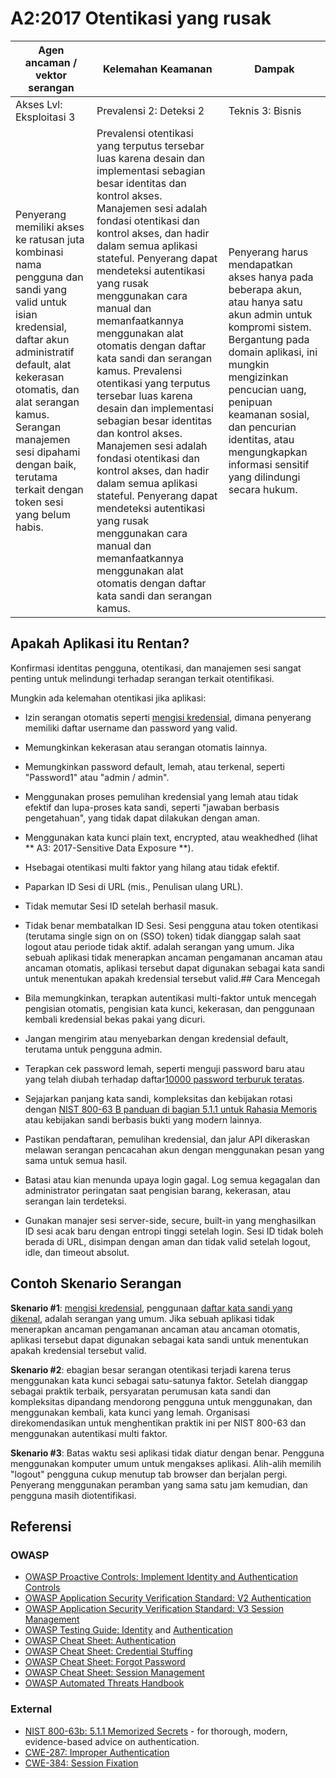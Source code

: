 # A2:2017 Otentikasi yang rusak

| Agen ancaman / vektor serangan | Kelemahan Keamanan           | Dampak               |
| -- | -- | -- |
| Akses Lvl: Eksploitasi 3 | Prevalensi 2: Deteksi 2 | Teknis 3: Bisnis |
| Penyerang memiliki akses ke ratusan juta kombinasi nama pengguna dan sandi yang valid untuk isian kredensial, daftar akun administratif default, alat kekerasan otomatis, dan alat serangan kamus. Serangan manajemen sesi dipahami dengan baik, terutama terkait dengan token sesi yang belum habis. | Prevalensi otentikasi yang terputus tersebar luas karena desain dan implementasi sebagian besar identitas dan kontrol akses. Manajemen sesi adalah fondasi otentikasi dan kontrol akses, dan hadir dalam semua aplikasi stateful. Penyerang dapat mendeteksi autentikasi yang rusak menggunakan cara manual dan memanfaatkannya menggunakan alat otomatis dengan daftar kata sandi dan serangan kamus. Prevalensi otentikasi yang terputus tersebar luas karena desain dan implementasi sebagian besar identitas dan kontrol akses. Manajemen sesi adalah fondasi otentikasi dan kontrol akses, dan hadir dalam semua aplikasi stateful. Penyerang dapat mendeteksi autentikasi yang rusak menggunakan cara manual dan memanfaatkannya menggunakan alat otomatis dengan daftar kata sandi dan serangan kamus.| Penyerang harus mendapatkan akses hanya pada beberapa akun, atau hanya satu akun admin untuk kompromi sistem. Bergantung pada domain aplikasi, ini mungkin mengizinkan pencucian uang, penipuan keamanan sosial, dan pencurian identitas, atau mengungkapkan informasi sensitif yang dilindungi secara hukum. |

## Apakah Aplikasi itu Rentan?

Konfirmasi identitas pengguna, otentikasi, dan manajemen sesi sangat penting untuk melindungi terhadap serangan terkait otentifikasi.

Mungkin ada kelemahan otentikasi jika aplikasi:

* Izin serangan otomatis seperti [mengisi kredensial](https://www.owasp.org/index.php/Credential_stuffing), dimana penyerang memiliki daftar username dan password yang valid.
* Memungkinkan kekerasan atau serangan otomatis lainnya.
* Memungkinkan password default, lemah, atau terkenal, seperti "Password1" atau "admin / admin".
* Menggunakan proses pemulihan kredensial yang lemah atau tidak efektif dan lupa-proses kata sandi, seperti "jawaban berbasis pengetahuan", yang tidak dapat dilakukan dengan aman.
* Menggunakan kata kunci plain text, encrypted, atau weakhedhed (lihat ** A3: 2017-Sensitive Data Exposure **).
* Hsebagai otentikasi multi faktor yang hilang atau tidak efektif.
* Paparkan ID Sesi di URL (mis., Penulisan ulang URL).
* Tidak memutar Sesi ID setelah berhasil masuk.
* Tidak benar membatalkan ID Sesi. Sesi pengguna atau token otentikasi (terutama single sign on on (SSO) token) tidak dianggap salah saat logout atau periode tidak aktif.
adalah serangan yang umum. Jika sebuah aplikasi tidak menerapkan ancaman pengamanan ancaman atau ancaman otomatis, aplikasi tersebut dapat digunakan sebagai kata sandi untuk menentukan apakah kredensial tersebut valid.## Cara Mencegah

* Bila memungkinkan, terapkan autentikasi multi-faktor untuk mencegah pengisian otomatis, pengisian kata kunci, kekerasan, dan penggunaan kembali kredensial bekas pakai yang dicuri.
* Jangan mengirim atau menyebarkan dengan kredensial default, terutama untuk pengguna admin.
* Terapkan cek password lemah, seperti menguji password baru atau yang telah diubah terhadap daftar[10000 password terburuk teratas](https://github.com/danielmiessler/SecLists/tree/master/Passwords).
* Sejajarkan panjang kata sandi, kompleksitas dan kebijakan rotasi dengan [NIST 800-63 B panduan di bagian 5.1.1 untuk Rahasia Memoris](https://pages.nist.gov/800-63-3/sp800-63b.html#memsecret) atau kebijakan sandi berbasis bukti yang modern lainnya.
* Pastikan pendaftaran, pemulihan kredensial, dan jalur API dikeraskan melawan serangan pencacahan akun dengan menggunakan pesan yang sama untuk semua hasil.
* Batasi atau kian menunda upaya login gagal. Log semua kegagalan dan administrator peringatan saat pengisian barang, kekerasan, atau serangan lain terdeteksi.
* Gunakan manajer sesi server-side, secure, built-in yang menghasilkan ID sesi acak baru dengan entropi tinggi setelah login. Sesi ID tidak boleh berada di URL, disimpan dengan aman dan tidak valid setelah logout, idle, dan timeout absolut.

## Contoh Skenario Serangan

**Skenario  #1**: [mengisi kredensial](https://www.owasp.org/index.php/Credential_stuffing), penggunaan [daftar kata sandi yang dikenal](https://github.com/danielmiessler/SecLists), adalah serangan yang umum. Jika sebuah aplikasi tidak menerapkan ancaman pengamanan ancaman atau ancaman otomatis, aplikasi tersebut dapat digunakan sebagai kata sandi untuk menentukan apakah kredensial tersebut valid.

**Skenario #2**: ebagian besar serangan otentikasi terjadi karena terus menggunakan kata kunci sebagai satu-satunya faktor. Setelah dianggap sebagai praktik terbaik, persyaratan perumusan kata sandi dan kompleksitas dipandang mendorong pengguna untuk menggunakan, dan menggunakan kembali, kata kunci yang lemah. Organisasi direkomendasikan untuk menghentikan praktik ini per NIST 800-63 dan menggunakan autentikasi multi faktor.

**Skenario #3**: Batas waktu sesi aplikasi tidak diatur dengan benar. Pengguna menggunakan komputer umum untuk mengakses aplikasi. Alih-alih memilih "logout" pengguna cukup menutup tab browser dan berjalan pergi. Penyerang menggunakan peramban yang sama satu jam kemudian, dan pengguna masih diotentifikasi.

## Referensi

### OWASP

* [OWASP Proactive Controls: Implement Identity and Authentication Controls](https://www.owasp.org/index.php/OWASP_Proactive_Controls#5:_Implement_Identity_and_Authentication_Controls)
* [OWASP Application Security Verification Standard: V2 Authentication](https://www.owasp.org/index.php/Category:OWASP_Application_Security_Verification_Standard_Project#tab=Home)
* [OWASP Application Security Verification Standard: V3 Session Management](https://www.owasp.org/index.php/Category:OWASP_Application_Security_Verification_Standard_Project#tab=Home)
* [OWASP Testing Guide: Identity](https://www.owasp.org/index.php/Testing_Identity_Management)
 and [Authentication](https://www.owasp.org/index.php/Testing_for_authentication)
* [OWASP Cheat Sheet: Authentication](https://www.owasp.org/index.php/Authentication_Cheat_Sheet)
* [OWASP Cheat Sheet: Credential Stuffing](https://www.owasp.org/index.php/Credential_Stuffing_Prevention_Cheat_Sheet)
* [OWASP Cheat Sheet: Forgot Password](https://www.owasp.org/index.php/Forgot_Password_Cheat_Sheet)
* [OWASP Cheat Sheet: Session Management](https://www.owasp.org/index.php/Session_Management_Cheat_Sheet)
* [OWASP Automated Threats Handbook](https://www.owasp.org/index.php/OWASP_Automated_Threats_to_Web_Applications)

### External

* [NIST 800-63b: 5.1.1 Memorized Secrets](https://pages.nist.gov/800-63-3/sp800-63b.html#memsecret) - for thorough, modern, evidence-based advice on authentication. 
* [CWE-287: Improper Authentication](https://cwe.mitre.org/data/definitions/287.html)
* [CWE-384: Session Fixation](https://cwe.mitre.org/data/definitions/384.html)
